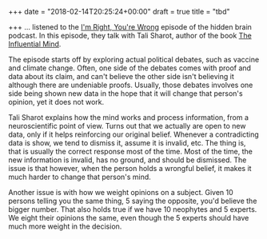 +++
date = "2018-02-14T20:25:24+00:00"
draft = true
title = "tbd"

+++
... listened to the [I'm Right, You're Wrong](https://www.npr.org/2017/12/25/572162132/enter-title) episode of the hidden brain podcast. In this episode, they talk with Tali Sharot, author of the book [The Influential Mind](https://www.amazon.com/Opinion-Others-Tali-Sharot/dp/1627792651).

The episode starts off by exploring actual political debates, such as vaccine and climate change. Often, one side of the debates comes with proof and data about its claim, and can't believe the other side isn't believing it although there are undeniable proofs. Usually, those debates involves one side being shown new data in the hope that it will change that person's opinion, yet it does not work.

Tali Sharot explains how the mind works and process information, from a neuroscientific point of view. Turns out that we actually are open to new data, only if it helps reinforcing our original belief. Whenever a contradicting data is show, we tend to dismiss it, assume it is invalid, etc. The thing is, that is usually the correct response most of the time. Most of the time, the new information is invalid, has no ground, and should be dismissed. The issue is that however, when the person holds a wrongful belief, it makes it much harder to change that person's mind.

Another issue is with how we weight opinions on a subject. Given 10 persons telling you the same thing, 5 saying the opposite, you'd believe the bigger number. That also holds true if we have 10 neophytes and 5 experts. We eight their opinions the same, even though the 5 experts should have much more weight in the decision.